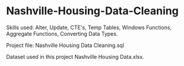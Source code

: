 # Nashville-Housing-Data-Cleaning

Skills used: Alter, Update, CTE's, Temp Tables, Windows Functions, Aggregate Functions, Converting Data Types.

Project file: Nashville Housing Data Cleaning.sql

Dataset used in this project Nashville Housing Data.xlsx.
